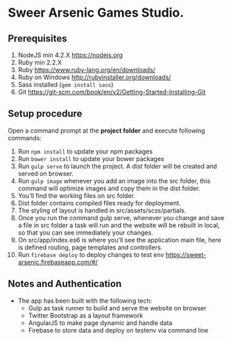 # Sweer Arsenic Games Studio.

## Prerequisites
1. NodeJS min 4.2.X https://nodejs.org
2. Ruby min 2.2.X
 1. Ruby https://www.ruby-lang.org/en/downloads/
 2. Ruby on Windows http://rubyinstaller.org/downloads/
3. Sass installed (`gem install sass`)
4. Git https://git-scm.com/book/en/v2/Getting-Started-Installing-Git
 
## Setup procedure
Open a command prompt at the **project folder** and execute following commands:

1. Run `npm install` to update your npm packages
2. Run `bower install` to update your bower packages
4. Run `gulp serve` to launch the project. A dist folder will be created and served on browser.
5. Run `gulp image` whenever you add an image into the src folder, this command will optimize images and copy them in the dist folder.
6. You'll find the working files on src folder.
7. Dist folder contains compiled files ready for deployment.
8. The styling of layout is handled in src/assets/scss/partials.
9. Once you run the command gulp serve, whenever you change and save a file in src folder a task will run and the website will be rebuilt in local, so that you can see immediately your changes.
10. On src/app/index.es6 is where you'll see the application main file, here is defined routing, page templates and controllers.
11. Run `firebase deploy` to deploy changes to test env https://sweet-arsenic.firebaseapp.com/#/

## Notes and Authentication
- The app has been built with the following tech:
	- Gulp as task runner to build and serve the website on browser
	- Twitter Bootstrap as a layout framework
	- AngularJS to make page dynamic and handle data
	- Firebase to store data and deploy on testenv via command line

